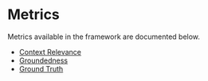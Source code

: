 # Metrics
Metrics available in the framework are documented below.

* [Context Relevance](./context_relevance.md)
* [Groundedness](./groundedness.md)
* [Ground Truth](./ground_truth.md)
